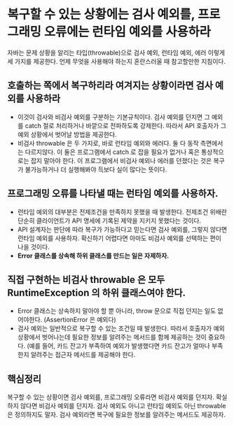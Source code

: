 # 복구할 수 있는 상황에는 검사 예외를, 프로그래밍 오류에는 런타임 예외를 사용하라
자바는 문제 상황을 알리는 타입(throwable)으로 검사 예외, 런타임 예외, 에러 이렇게 세 가지를 제공한다.
언제 무엇을 사용해야 하는지 혼란스러울 때 참고할만한 지침이다.
## 호출하는 쪽에서 복구하리라 여겨지는 상황이라면 검사 예외를 사용하라
   - 이것이 검사와 비검사 예외를 구분하는 기본규칙이다. 검사 예외를 던지면 그 예외를 catch 절로 처리하거나
     바깥으로 전파하도록 강제한다. 따라서 API 호출자가 그 예외 상황에서 벗어날 방법을 제공한다.
   - 비검사 throwable 은 두 가지로, 바로 런타임 예외와 에러다. 둘 다 동작 측면에서는 다르지않다.
     이 둘은 프로그램에서 catch 로 잡을 필요가 없거나 혹은 통상적으로는 잡지 말아야 한다.
     이 프로그램에서 비검사 예외나 에러를 던졌다는 것은 복구가 불가능하거나 더 실행해봐야 득보다 실이 많다는 뜻이다.
## 프로그래밍 오류를 나타낼 때는 런타임 예외를 사용하자.
   - 런타임 예외의 대부분은 전제조건을 만족하지 못했을 때 발생한다. 전제조건 위배란 단순히 클라이언트가
     API 명세에 기록된 제약을 지키지 못했다는 것이다.
   - API 설계자는 판단에 따라 복구가 가능하다고 믿는다면 검사 예외를, 그렇지 않다면 런타임 예외를 사용하자.
     확신하기 어렵다면 아마도 비검사 예외를 선택하는 편이 나을 것이다.
   - **Error 클래스를 상속해 하위 클래스를 만드는 일은 자제하자.**
## 직접 구현하는 비검사 throwable 은 모두 RuntimeException 의 하위 클래스여야 한다.
   - Error 클래스는 상속하지 말아야 할 뿐 아니라, throw 문으로 직접 던지는 일도 없어야한다. (AssertionError 은 예외다)
   - 검사 예외는 일반적으로 복구할 수 있는 조건일 때 발생한다. 따라서 호출자가 예외 상황에서 벗어나는데 필요한 정보를
     알려주는 메서드를 함께 제공하는 것이 중요하다. 
   (예를 들어, 카드 잔고가 부족하여 예외가 발생했다면 카드 잔고가 얼마나 부족한지 알려주는 접근자 메서드를 제공해야 한다.

## 핵심정리
복구할 수 있는 상황이면 검사 예외를, 프로그래밍 오류라면 비검사 예외를 던지자. 확실하지 않다면 비검사 예외를 던지자.
검사 예외도 아니고 런타임 예외도 아닌 throwable 은 정의하지도 말자. 검사 예외라면 복구에 필요한 정보를 알려주는 메서드도 제공하자.